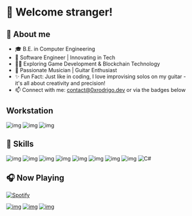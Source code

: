 # :vulcan_salute: Welcome stranger!
## 📌  About me
- 🎓 B.E. in Computer Engineering
- 💼 Software Engineer | Innovating in Tech
- 👨‍💻 Exploring Game Development & Blockchain Technology
- 🎸 Passionate Musician | Guitar Enthusiast
- ✨ Fun Fact: Just like in coding, I love improvising solos on my guitar - it's all about creativity and precision!
- 📫 Connect with me: contact@0xrodrigo.dev or via the badges below

## Workstation

![img](https://img.shields.io/badge/Ryzen%205%205600-ED1C24?style=flat-square&logo=amd&logoColor=white)
![img](https://img.shields.io/badge/RTX%202080S-76b900?style=flat-square&logo=nvidia&logoColor=white)
![img](https://img.shields.io/badge/VS%20Code-0078d7?style=flat-square&logo=visual-studio-code&logoColor=white)

## 🚀 Skills
![img](https://img.shields.io/badge/Python-3776AB?style=flat-square&logo=python&logoColor=white) 
![img](https://img.shields.io/badge/C-00599C?style=flat-square&logo=c&logoColor=white) 
![img](https://img.shields.io/badge/Java-ED8B00?style=flat-square&logo=java&logoColor=white) 
![img](https://img.shields.io/badge/React-20232A?style=flat-square&logo=react&logoColor=61DAFB) 
![img](https://img.shields.io/badge/Node.js-43853D?style=flat-square&logo=node.js&logoColor=white)
![img](https://img.shields.io/badge/TypeScript-007ACC?style=flat-square&logo=typescript&logoColor=white)
![img](https://img.shields.io/badge/PostgreSQL-316192?style=flat-square&logo=postgresql&logoColor=white)
![img](https://img.shields.io/badge/Solidity-000000?style=flat-square&logo=solidity&logoColor=white)
![C#](https://img.shields.io/badge/C%23-%23239120.svg?style=flat-square&logo=c-sharp&logoColor=white)
## 🎧 Now Playing
[![Spotify](https://novatorem-indol-six.vercel.app/api/spotify)](https://open.spotify.com/user/12157279004)

[![img](https://img.shields.io/badge/LinkedIn-0077B5?style=for-the-badge&logo=linkedin&logoColor=white)](https://www.linkedin.com/in/rodrigo-henrique-ferreira-032192170/)
[![img](https://img.shields.io/badge/SoundCloud-FF3300?style=for-the-badge&logo=soundcloud&logoColor=white)](https://soundcloud.com/r-drg)
[![img](https://img.shields.io/badge/Twitch-9146FF?style=for-the-badge&logo=twitch&logoColor=white)](https://twitch.tv/ze_vinganca)
